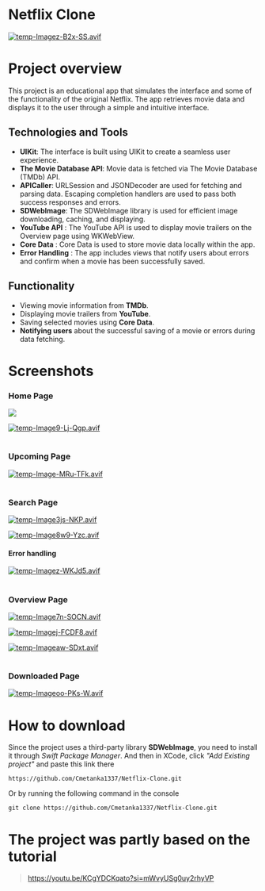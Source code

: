 # Netflix Clone
[![temp-Imagez-B2x-SS.avif](https://i.postimg.cc/tT8qNBBB/temp-Imagez-B2x-SS.avif)](https://postimg.cc/wycY6Q8N)

# Project overview

This project is an educational app that simulates the interface and some of the functionality of the original Netflix. The app retrieves movie data and displays it to the user through a simple and intuitive interface.

## Technologies and Tools
* __UIKit__: The interface is built using UIKit to create a seamless user experience.
* __The Movie Database API__: Movie data is fetched via The Movie Database (TMDb) API.
* __APICaller__: URLSession and JSONDecoder are used for fetching and parsing data. Escaping completion handlers are used to pass both success responses and errors.
* __SDWebImage__: The SDWebImage library is used for efficient image downloading, caching, and displaying.
* __YouTube API__ : The YouTube API is used to display movie trailers on the Overview page using WKWebView.
* __Core Data__ : Core Data is used to store movie data locally within the app.
* __Error Handling__ : The app includes views that notify users about errors and confirm when a movie has been successfully saved.

## Functionality
* Viewing movie information from __TMDb__.
* Displaying movie trailers from __YouTube__.
* Saving selected movies using __Core Data__.
* __Notifying users__ about the successful saving of a movie or errors during data fetching.

# Screenshots
### Home Page
![](https://i.postimg.cc/7hVCWY3h/temp-Image-Jmn0-R9.avif)

[![temp-Image9-Lj-Qgp.avif](https://i.postimg.cc/BbhGwXvm/temp-Image9-Lj-Qgp.avif)](https://postimg.cc/wRsP1xLN)
#
### Upcoming Page
[![temp-Image-MRu-TFk.avif](https://i.postimg.cc/VsBb64xw/temp-Image-MRu-TFk.avif)](https://postimg.cc/7bhLt1Pt)
#
### Search Page
[![temp-Image3js-NKP.avif](https://i.postimg.cc/2ymbGBBg/temp-Image3js-NKP.avif)](https://postimg.cc/Q94dxCmq)

[![temp-Image8w9-Yzc.avif](https://i.postimg.cc/mrzHg4sp/temp-Image8w9-Yzc.avif)](https://postimg.cc/SX4sgwjc)

#### Error handling
[![temp-Imagez-WKJd5.avif](https://i.postimg.cc/Qdn7DtRW/temp-Imagez-WKJd5.avif)](https://postimg.cc/FY3zg9F9)
#
### Overview Page

[![temp-Image7n-SOCN.avif](https://i.postimg.cc/9Qf9sTNh/temp-Image7n-SOCN.avif)](https://postimg.cc/kBkDbVm1)

[![temp-Imagej-FCDF8.avif](https://i.postimg.cc/m2ckMskQ/temp-Imagej-FCDF8.avif)](https://postimg.cc/HVgTDFQx)

[![temp-Imageaw-SDxt.avif](https://i.postimg.cc/m2jMdVjj/temp-Imageaw-SDxt.avif)](https://postimg.cc/N5y5F6W2)
#
### Downloaded Page
[![temp-Imageoo-PKs-W.avif](https://i.postimg.cc/yYscX2mW/temp-Imageoo-PKs-W.avif)](https://postimg.cc/CdrRwP6V)

# How to download
Since the project uses a third-party library __SDWebImage__, you need to install it through _Swift Package Manager_.
And then in XCode, click _"Add Existing project"_ and paste this link there 

```
https://github.com/Cmetanka1337/Netflix-Clone.git
```

Or by running the following command in the console
```
git clone https://github.com/Cmetanka1337/Netflix-Clone.git
```

# The project was partly based on the tutorial
> https://youtu.be/KCgYDCKqato?si=mWvyUSg0uy2rhyVP
